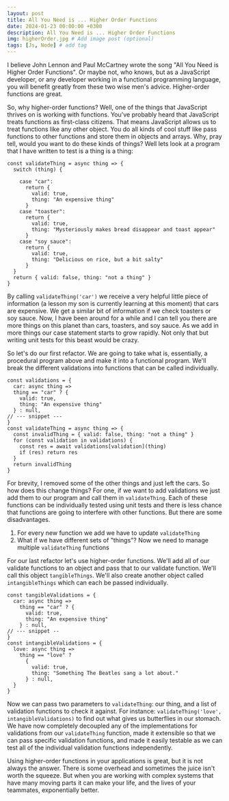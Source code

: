 ```yaml
---
layout: post
title: All You Need is ... Higher Order Functions
date: 2024-01-23 00:00:00 +0300
description: All You Need is ... Higher Order Functions
img: higherOrder.jpg # Add image post (optional)
tags: [Js, Node] # add tag
---
```

I believe John Lennon and Paul McCartney wrote the song "All You Need is Higher Order Functions". Or maybe not, who knows, but as a JavaScript developer, or any developer working in a functional programming language, you will benefit greatly from these two wise men's advice. Higher-order functions are great.

So, why higher-order functions? Well, one of the things that JavaScript thrives on is working with functions. You've probably heard that JavaScript treats functions as first-class citizens. That means JavaScript allows us to treat functions like any other object. You do all kinds of cool stuff like pass functions to other functions and store them in objects and arrays. Why, pray tell, would you want to do these kinds of things?  Well lets look at a program that I have written to test is a thing is a thing:

```
const validateThing = async thing => {
  switch (thing) {

    case "car":
      return {
        valid: true,
        thing: "An expensive thing"
      }
    case "toaster":
      return {
        valid: true,
        thing: "Mysteriously makes bread disappear and toast appear"
      }
    case "soy sauce":
      return {
        valid: true,
        thing: "Delicious on rice, but a bit salty"
      }
  }
  return { valid: false, thing: "not a thing" }
}
```

By calling `validateThing('car')` we receive a very helpful little piece of information (a lesson my son is currently learning at this moment) that cars are expensive. We get a similar bit of information if we check toasters or soy sauce.  Now, I have been around for a while and I can tell you there are more things on this planet than cars, toasters, and soy sauce. As we add in more things our case statement starts to grow rapidly. Not only that but writing unit tests for this beast would be crazy. 

So let's do our first refactor.  We are going to take what is, essentially, a procedural program above and make it into a functional program.  We'll break the different validations into functions that can be called individually.

```
const validations = {
  car: async thing => 
  thing == "car" ? { 
    valid: true, 
    thing: "An expensive thing" 
  } : null,
// --- snippet ---
}
const validateThing = async thing => {
  const invalidThing = { valid: false, thing: "not a thing" }
  for (const validation in validations) {
    const res = await validations[validation](thing)
    if (res) return res
  }
  return invalidThing
}

```
For brevity, I removed some of the other things and just left the cars. So how does this change things? For one, if we want to add validations we just add them to our program and call them in `validateThing`. Each of these functions can be individually tested using unit tests and there is less chance that functions are going to interfere with other functions.  But there are some disadvantages.  
1. For every new function we add we have to update `validateThing`
2. What if we have different sets of "things"? Now we need to manage multiple `validateThing` functions

For our last refactor let's use higher-order functions. We'll add all of our validate functions to an object and pass that to our validate function.  We'll call this object `tangibleThings`. We'll also create another object called `intangibleThings` which can each be passed individually.

```
const tangibleValidations = {
  car: async thing =>
    thing == "car" ? {
      valid: true,
      thing: "An expensive thing"
    } : null,
// --- snippet --
}
const intangibleValidations = {
  love: async thing =>
    thing == "love" ?
      {
        valid: true,
        thing: "Something The Beatles sang a lot about."
      } : null,
  }
} 
```
Now we can pass two parameters to `validateThing`: our thing, and a list of validation functions to check it against.  For instance: `validateThing('love', intangibleValidations)` to find out what gives us butterflies in our stomach. We have now completely decoupled any of the implementations for validations from our `validateThing` function, made it extensible so that we can pass specific validation functions, and made it easily testable as we can test all of the individual validation functions independently.

Using higher-order functions in your applications is great, but it is not always the answer. There is some overhead and sometimes the juice isn't worth the squeeze. But when you are working with complex systems that have many moving parts it can make your life, and the lives of your teammates, exponentially better.